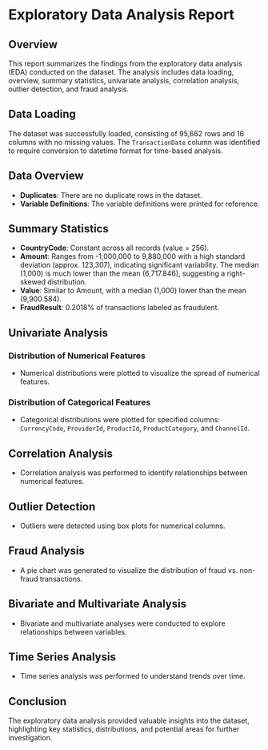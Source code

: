 # Exploratory Data Analysis Report

## Overview
This report summarizes the findings from the exploratory data analysis (EDA) conducted on the dataset. The analysis includes data loading, overview, summary statistics, univariate analysis, correlation analysis, outlier detection, and fraud analysis.

## Data Loading
The dataset was successfully loaded, consisting of 95,662 rows and 16 columns with no missing values. The `TransactionDate` column was identified to require conversion to datetime format for time-based analysis.

## Data Overview
- **Duplicates**: There are no duplicate rows in the dataset.
- **Variable Definitions**: The variable definitions were printed for reference.

## Summary Statistics
- **CountryCode**: Constant across all records (value = 256).
- **Amount**: Ranges from -1,000,000 to 9,880,000 with a high standard deviation (approx. 123,307), indicating significant variability. The median (1,000) is much lower than the mean (6,717.846), suggesting a right-skewed distribution.
- **Value**: Similar to Amount, with a median (1,000) lower than the mean (9,900.584).
- **FraudResult**: 0.2018% of transactions labeled as fraudulent.

## Univariate Analysis
### Distribution of Numerical Features
- Numerical distributions were plotted to visualize the spread of numerical features.

### Distribution of Categorical Features
- Categorical distributions were plotted for specified columns: `CurrencyCode`, `ProviderId`, `ProductId`, `ProductCategory`, and `ChannelId`.

## Correlation Analysis
- Correlation analysis was performed to identify relationships between numerical features.

## Outlier Detection
- Outliers were detected using box plots for numerical columns.

## Fraud Analysis
- A pie chart was generated to visualize the distribution of fraud vs. non-fraud transactions.

## Bivariate and Multivariate Analysis
- Bivariate and multivariate analyses were conducted to explore relationships between variables.

## Time Series Analysis
- Time series analysis was performed to understand trends over time.

## Conclusion
The exploratory data analysis provided valuable insights into the dataset, highlighting key statistics, distributions, and potential areas for further investigation.

